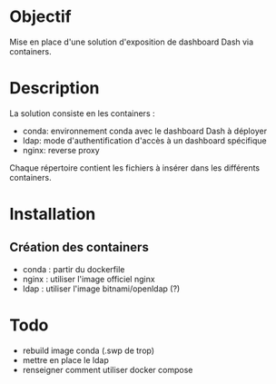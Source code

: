 # Objectif
Mise en place d'une solution d'exposition de dashboard Dash via containers. 

# Description
La solution consiste en les containers :
- conda: environnement conda avec le dashboard Dash à déployer
- ldap: mode d'authentification d'accès à un dashboard spécifique
- nginx: reverse proxy

Chaque répertoire contient les fichiers à insérer dans les différents containers.

# Installation
## Création des containers
- conda : partir du dockerfile
- nginx : utiliser l'image officiel nginx
- ldap : utiliser l'image bitnami/openldap (?)


# Todo
- rebuild image conda (.swp de trop)
- mettre en place le ldap
- renseigner comment utiliser docker compose
